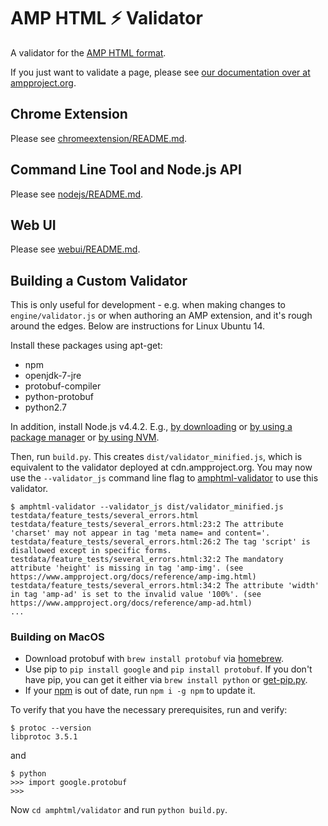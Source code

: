 <!---
Copyright 2015 The AMP HTML Authors. All Rights Reserved.

Licensed under the Apache License, Version 2.0 (the "License");
you may not use this file except in compliance with the License.
You may obtain a copy of the License at

      http://www.apache.org/licenses/LICENSE-2.0

Unless required by applicable law or agreed to in writing, software
distributed under the License is distributed on an "AS-IS" BASIS,
WITHOUT WARRANTIES OR CONDITIONS OF ANY KIND, either express or implied.
See the License for the specific language governing permissions and
limitations under the License.
-->

# AMP HTML ⚡ Validator

A validator for the
[AMP HTML format](https://github.com/ampproject/amphtml/blob/master/README.md).

If you just want to validate a page, please see
[our documentation over at ampproject.org](https://www.ampproject.org/docs/guides/validate.html).

## Chrome Extension
Please see [chromeextension/README.md](https://github.com/ampproject/amphtml/blob/master/validator/chromeextension/README.md).

## Command Line Tool and Node.js API

Please see [nodejs/README.md](https://github.com/ampproject/amphtml/blob/master/validator/nodejs/README.md).

## Web UI

Please see [webui/README.md](https://github.com/ampproject/amphtml/blob/master/validator/webui/README.md).

## Building a Custom Validator

This is only useful for development - e.g. when making changes to
`engine/validator.js` or when authoring an AMP extension, and it's rough around
the edges. Below are instructions for Linux Ubuntu 14.

Install these packages using apt-get:

* npm
* openjdk-7-jre
* protobuf-compiler
* python-protobuf
* python2.7

In addition, install Node.js v4.4.2. E.g.,
  [by downloading](https://nodejs.org/en/download/) or
  [by using a package manager](https://nodejs.org/en/download/package-manager/) or
  [by using NVM](https://github.com/creationix/nvm).

Then, run `build.py`. This creates `dist/validator_minified.js`, which is
equivalent to the validator deployed at cdn.ampproject.org. You may now
use the `--validator_js` command line flag to
[amphtml-validator](https://www.ampproject.org/docs/guides/validate.html#command-line-tool) to use this validator.

```
$ amphtml-validator --validator_js dist/validator_minified.js testdata/feature_tests/several_errors.html
testdata/feature_tests/several_errors.html:23:2 The attribute 'charset' may not appear in tag 'meta name= and content='.
testdata/feature_tests/several_errors.html:26:2 The tag 'script' is disallowed except in specific forms.
testdata/feature_tests/several_errors.html:32:2 The mandatory attribute 'height' is missing in tag 'amp-img'. (see https://www.ampproject.org/docs/reference/amp-img.html)
testdata/feature_tests/several_errors.html:34:2 The attribute 'width' in tag 'amp-ad' is set to the invalid value '100%'. (see https://www.ampproject.org/docs/reference/amp-ad.html)
...
```

### Building on MacOS
* Download protobuf with `brew install protobuf` via [homebrew](https://brew.sh/).
* Use pip to `pip install google` and `pip install protobuf`. If you don't have pip, you can get it either via `brew install python` or [get-pip.py](https://bootstrap.pypa.io/get-pip.py).
* If your [npm](https://www.npmjs.com/) is out of date, run `npm i -g npm` to update it.

To verify that you have the necessary prerequisites, run and verify:
```
$ protoc --version
libprotoc 3.5.1
```
and
```
$ python
>>> import google.protobuf
>>>
```
Now `cd amphtml/validator` and run `python build.py`.
